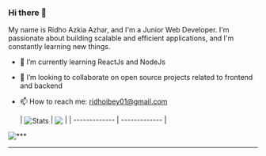 ### Hi there 👋

My name is Ridho Azkia Azhar, and I'm a Junior Web Developer. I'm passionate about building scalable and efficient applications, and I'm constantly learning new things.

- 🌱 I’m currently learning ReactJs and NodeJs
- 👯 I’m looking to collaborate on open source projects related to frontend and backend
- 📫 How to reach me: ridhoibey01@gmail.com

   | <img align="center" src="https://github-readme-stats.vercel.app/api?username=ridhoibey0&show_icons=true&include_all_commits=true&theme=transparent&hide_border=true&cache_seconds=7200" alt="Stats" /> | <img align="center" src="https://github-readme-stats.vercel.app/api/top-langs/?username=ridhoibey0&layout=compact&theme=transparent&hide_border=true&cache_seconds=7200" /> |
| ------------- | ------------- |

![***](https://raw.githubusercontent.com/ridhoibey0/ridhoibey0/output/github-contribution-grid-snake.svg)
<hr />
